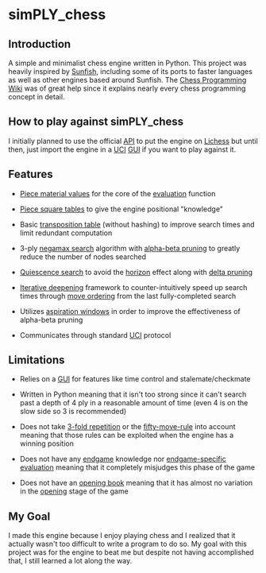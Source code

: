 # simPLY_chess

## Introduction

A simple and minimalist chess engine written in Python. This project was heavily inspired by [Sunfish](https://github.com/thomasahle/sunfish/tree/master), including some of its ports to faster languages as well as other engines based around Sunfish. The [Chess Programming Wiki](https://www.chessprogramming.org/Main_Page) was of great help since it explains nearly every chess programming concept in detail.

## How to play against simPLY_chess

 I initially planned to use the official [API](https://github.com/lichess-bot-devs/lichess-bot) to put the engine on [Lichess](https://lichess.org/) but until then, just import the engine in a [UCI](https://gist.github.com/DOBRO/2592c6dad754ba67e6dcaec8c90165bf) [GUI](https://www.chessprogramming.org/GUI) if you want to play against it.

## Features

- [Piece material values](https://www.chessprogramming.org/Point_Value) for the core of the [evaluation](https://www.chessprogramming.org/Evaluation) function

- [Piece square tables](https://www.chessprogramming.org/Piece-Square_Tables) to give the engine positional "knowledge"

- Basic [transposition table](https://www.chessprogramming.org/Transposition_Table) (without hashing) to improve search times and limit redundant computation

- 3-ply [negamax search](https://www.chessprogramming.org/Negamax) algorithm with [alpha-beta pruning](https://www.chessprogramming.org/Alpha-Beta) to greatly reduce the number of nodes searched

- [Quiescence search](https://www.chessprogramming.org/Quiescence_Search) to avoid the [horizon](https://www.chessprogramming.org/Horizon_Effect) effect along with [delta pruning](https://www.chessprogramming.org/Delta_Pruning)

- [Iterative deepening](https://www.chessprogramming.org/Iterative_Deepening) framework to counter-intuitively speed up search times through [move ordering](https://www.chessprogramming.org/Move_Ordering) from the last fully-completed search

- Utilizes [aspiration windows](https://www.chessprogramming.org/Aspiration_Windows) in order to improve the effectiveness of alpha-beta pruning

- Communicates through standard [UCI](https://gist.github.com/DOBRO/2592c6dad754ba67e6dcaec8c90165bf) protocol

## Limitations

- Relies on a [GUI](https://www.chessprogramming.org/GUI) for features like time control and stalemate/checkmate

- Written in Python meaning that it isn't too strong since it can't search past a depth of 4 ply in a reasonable amount of time (even 4 is on the slow side so 3 is recommended)

- Does not take [3-fold repetition](https://www.chessprogramming.org/Repetitions#Fide_Rule) or the [fifty-move-rule](https://www.chessprogramming.org/Fifty-move_Rule#Fide_Rule) into account meaning that those rules can be exploited when the engine has a winning position

- Does not have any [endgame](https://www.chessprogramming.org/Endgame) knowledge nor [endgame-specific evaluation](https://www.chessprogramming.org/Endgame#Evaluation) meaning that it completely misjudges this phase of the game

- Does not have an [opening book](https://www.chessprogramming.org/Opening_Book) meaning that it has almost no variation in the [opening](https://www.chessprogramming.org/Opening) stage of the game

## My Goal

I made this engine because I enjoy playing chess and I realized that it actually wasn't too difficult to write a program to do so. My goal with this project was for the engine to beat me but despite not having accomplished that, I still learned a lot along the way.
